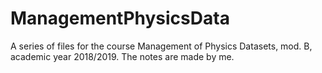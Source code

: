 # ManagementPhysicsData

A series of files for the course Management of Physics Datasets, mod. B, academic year 2018/2019. The notes are made by me.
